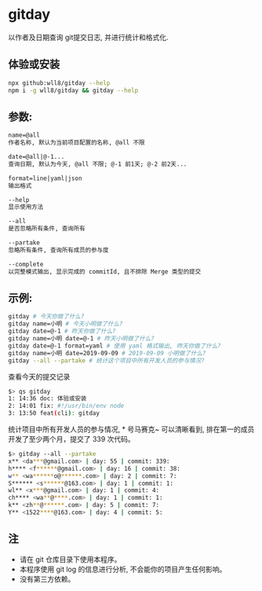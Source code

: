 # gitday
以作者及日期查询 git提交日志, 并进行统计和格式化.

## 体验或安装
``` sh
npx github:wll8/gitday --help
npm i -g wll8/gitday && gitday --help
```

## 参数:

``` txt
name=@all 
作者名称, 默认为当前项目配置的名称, @all 不限

date=@all|@-1... 
查询日期, 默认为今天, @all 不限; @-1 前1天; @-2 前2天...

format=line|yaml|json 
输出格式

--help 
显示使用方法

--all 
是否忽略所有条件, 查询所有

--partake 
忽略所有条件, 查询所有成员的参与度

--complete 
以完整模式输出, 显示完成的 commitId, 且不排除 Merge 类型的提交
``` 


## 示例:

``` sh
gitday # 今天你做了什么?
gitday name=小明 # 今天小明做了什么?
gitday date=@-1 # 昨天你做了什么?
gitday name=小明 date=@-1 # 昨天小明做了什么?
gitday date=@-1 format=yaml # 使用 yaml 格式输出, 昨天你做了什么?
gitday name=小明 date=2019-09-09 # 2019-09-09 小明做了什么?
gitday --all --partake # 统计这个项目中所有开发人员的参与情况?
```

查看今天的提交记录
``` sh
$> qs gitday
1: 14:36 doc: 体验或安装
2: 14:01 fix: #!/usr/bin/env node
3: 13:50 feat(cli): gitday
``` 

统计项目中所有开发人员的参与情况, * 号马赛克~
可以清晰看到, 排在第一的成员开发了至少两个月，提交了 339 次代码。
``` sh
$> gitday --all --partake
x** <da***@gmail.com> | day: 55 | commit: 339:
h**** <f******@gmail.com> | day: 16 | commit: 38:
w** <wa******o@******.com> | day: 2 | commit: 7:
S****** <s******@163.com> | day: 1 | commit: 1:
wl** <x***@gmail.com> | day: 1 | commit: 4:
ch**** <wa**@****.com> | day: 1 | commit: 1:
k** <zh**@******.com> | day: 5 | commit: 7:
Y** <1522****@163.com> | day: 4 | commit: 5:
```

## 注
- 请在 git 仓库目录下使用本程序。
- 本程序使用 git log 的信息进行分析, 不会能你的项目产生任何影响。
- 没有第三方依赖。
